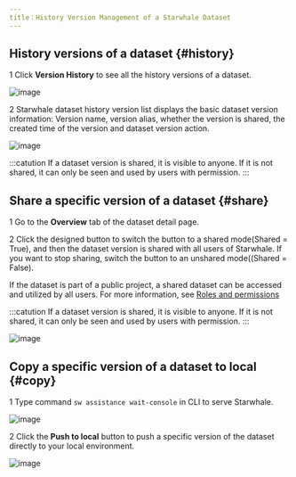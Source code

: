 ```yaml
---
title：History Version Management of a Starwhale Dataset
---
```


## History versions of a dataset {#history}

1 Click **Version History** to see all the history versions of a dataset.

![image](https://user-images.githubusercontent.com/101299635/234795306-7311c641-ca31-44ae-9c59-a3a66433285a.png)

2 Starwhale dataset history version list displays the basic dataset version information: Version name, version alias, whether the version is shared, the created time of the version and dataset version action.

![image](https://user-images.githubusercontent.com/101299635/234825710-37a13e18-7df1-471c-b339-445f49435c91.png)

:::catution
If a dataset version is shared, it is visible to anyone. If it is not shared,  it can only be seen and used by users with permission. 
:::

## Share a specific version of a dataset {#share}

1 Go to the **Overview** tab of the dataset detail page.

2 Click the designed button to switch the button to a shared mode(Shared = True), and then the dataset version is shared with all users of Starwhale. If you want to stop sharing, switch the button to an unshared mode((Shared = False). 

If the dataset is part of a public project, a shared dataset can be accessed and utilized by all users. For more information, see [Roles and permissions](https://doc.starwhale.ai/docs/concepts/roles-permissions)

:::catution
If a dataset version is shared, it is visible to anyone. If it is not shared,  it can only be seen and used by users with permission. 
:::

![image](https://user-images.githubusercontent.com/101299635/234837932-18a7270f-a1c5-48f6-8aec-5f58458d357c.png)

## Copy a specific version of a dataset to local {#copy}

1 Type command `sw assistance wait-console` in CLI to serve Starwhale.

![image](https://github.com/lijing-susan/docs/assets/101299635/63364c6c-92c7-4f1d-bd1d-216a19acb228)

2 Click the **Push to local** button to push a specific version of the dataset directly to your local environment.

![image](https://github.com/lijing-susan/docs/assets/101299635/0fb349ee-e275-4f20-98a8-d6924320c47b)
